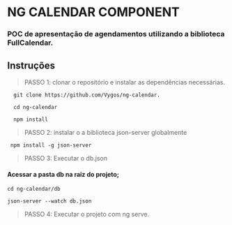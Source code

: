 # NG CALENDAR COMPONENT
### POC de apresentação de agendamentos utilizando a biblioteca FullCalendar.


## Instruções

> PASSO 1: clonar o repositório e instalar as dependências necessárias.

```
  git clone https://github.com/Vygos/ng-calendar.
```
```
  cd ng-calendar
```
```
  npm install
```

> PASSO 2: instalar o a biblioteca json-server globalmente
```
 npm install -g json-server
```

> PASSO 3: Executar o db.json

#### Acessar a pasta db na raiz do projeto;
 
```
cd ng-calendar/db
```
```
json-server --watch db.json
```

>PASSO 4: Executar o projeto com ng serve.
